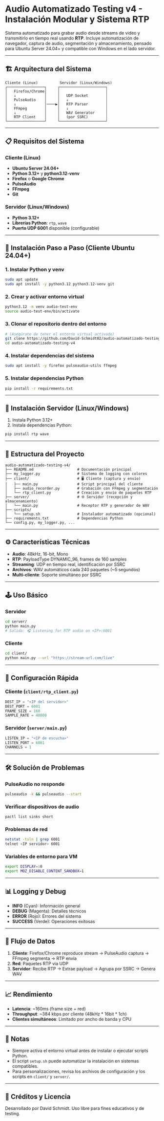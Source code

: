 # Audio Automatizado Testing v4 - Instalación Modular y Sistema RTP

Sistema automatizado para grabar audio desde streams de video y transmitirlo en tiempo real usando **RTP**. Incluye automatización de navegador, captura de audio, segmentación y almacenamiento, pensado para Ubuntu Server 24.04+ y compatible con Windows en el lado servidor.

---

## 🏗️ Arquitectura del Sistema

```
Cliente (Linux)          Servidor (Linux/Windows)
┌─────────────────┐     ┌─────────────────────┐
│   Firefox/Chrome│     │                     │
│   ↓             │     │   UDP Socket        │
│   PulseAudio    │     │   ↓                 │
│   ↓             │────▶│   RTP Parser        │
│   FFmpeg        │     │   ↓                 │
│   ↓             │     │   WAV Generator     │
│   RTP Client    │     │   (por SSRC)        │
└─────────────────┘     └─────────────────────┘
```

---

## 📋 Requisitos del Sistema

### Cliente (Linux)
- **Ubuntu Server 24.04+**
- **Python 3.12+** y **python3.12-venv**
- **Firefox** o **Google Chrome**
- **PulseAudio**
- **FFmpeg**
- **Git**

### Servidor (Linux/Windows)
- **Python 3.12+**
- **Librerías Python**: `rtp`, `wave`
- **Puerto UDP 6001** disponible (configurable)

---

## 🚀 Instalación Paso a Paso (Cliente Ubuntu 24.04+)

### 1. Instalar Python y venv

```bash
sudo apt update
sudo apt install -y python3.12 python3.12-venv git
```

### 2. Crear y activar entorno virtual

```bash
python3.12 -m venv audio-test-env
source audio-test-env/bin/activate
```

### 3. Clonar el repositorio dentro del entorno

```bash
# (Asegúrate de tener el entorno virtual activado)
git clone https://github.com/David-Schmidt02/audio-automatizado-testing-v4.git
cd audio-automatizado-testing-v4
```

### 4. Instalar dependencias del sistema

```bash
sudo apt install -y firefox pulseaudio-utils ffmpeg
```

### 5. Instalar dependencias Python

```bash
pip install -r requirements.txt
```

---

## 🚦 Instalación Servidor (Linux/Windows)

1. Instala Python 3.12+
2. Instala dependencias Python:

```bash
pip install rtp wave
```

---

## 📁 Estructura del Proyecto

```
audio-automatizado-testing-v4/
├── README.md                    # Documentación principal
├── my_logger.py                 # Sistema de logging con colores
├── client/                      # 🖥️ Cliente (captura y envío)
│   ├── main.py                  # Script principal del cliente
│   ├── audio_recorder.py        # Grabación con FFmpeg y segmentación
│   └── rtp_client.py            # Creación y envío de paquetes RTP
├── server/                      # 🌐 Servidor (recepción y almacenamiento)
│   └── main.py                  # Receptor RTP y generador de WAV
├── scripts/
│   └── setup.sh                 # Instalador automatizado (opcional)
├── requirements.txt             # Dependencias Python
└── config.py, my_logger.py, ...
```

---

## ⚙️ Características Técnicas

- **Audio**: 48kHz, 16-bit, Mono
- **RTP**: PayloadType DYNAMIC_96, frames de 160 samples
- **Streaming**: UDP en tiempo real, identificación por SSRC
- **Archivos**: WAV automáticos cada 240 paquetes (~5 segundos)
- **Multi-cliente**: Soporte simultáneo por SSRC

---

## 🕹️ Uso Básico

### Servidor
```bash
cd server/
python main.py
# Salida: 🎧 Listening for RTP audio on <IP>:6001
```

### Cliente
```bash
cd client/
python main.py --url "https://stream-url.com/live"
```

---

## 🔧 Configuración Rápida

### Cliente (`client/rtp_client.py`)
```python
DEST_IP = "<IP del servidor>"
DEST_PORT = 6001
FRAME_SIZE = 160
SAMPLE_RATE = 48000
```

### Servidor (`server/main.py`)
```python
LISTEN_IP = "<IP de escucha>"
LISTEN_PORT = 6001
CHANNELS = 1
```

---

## 🛠️ Solución de Problemas

### PulseAudio no responde
```bash
pulseaudio -k && pulseaudio --start
```

### Verificar dispositivos de audio
```bash
pactl list sinks short
```

### Problemas de red
```bash
netstat -tuln | grep 6001
telnet <IP servidor> 6001
```

### Variables de entorno para VM
```bash
export DISPLAY=:0
export MOZ_DISABLE_CONTENT_SANDBOX=1
```

---

## 📊 Logging y Debug

- **INFO** (Cyan): Información general
- **DEBUG** (Magenta): Detalles técnicos
- **ERROR** (Rojo): Errores del sistema
- **SUCCESS** (Verde): Operaciones exitosas

---

## 🔄 Flujo de Datos

1. **Cliente**: Firefox/Chrome reproduce stream → PulseAudio captura → FFmpeg segmenta → RTP envía
2. **Red**: Paquetes RTP via UDP
3. **Servidor**: Recibe RTP → Extrae payload → Agrupa por SSRC → Genera WAV

---

## 📈 Rendimiento

- **Latencia**: ~160ms (frame size + red)
- **Throughput**: ~384 kbps por cliente (48kHz * 16bit * 1ch)
- **Clientes simultáneos**: Limitado por ancho de banda y CPU

---

## 📝 Notas

- Siempre activa el entorno virtual antes de instalar o ejecutar scripts Python.
- El script `setup.sh` puede automatizar la instalación en sistemas compatibles.
- Para personalizaciones, revisa los archivos de configuración y los scripts en `client/` y `server/`.

---

## 🧩 Créditos y Licencia

Desarrollado por David Schmidt. Uso libre para fines educativos y de testing.
